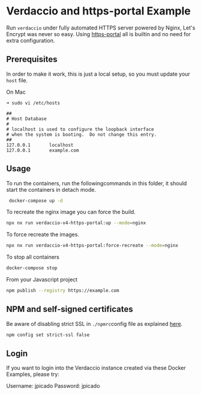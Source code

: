 # Verdaccio and https-portal Example

Run `verdaccio` under fully automated HTTPS server powered by Nginx, Let's Encrypt was never so easy. Using [https-portal](https://github.com/SteveLTN/https-portal) all is builtin and no need for extra configuration.

## Prerequisites

In order to make it work, this is just a local setup, so you must update your `host` file.

On Mac

```
➜ sudo vi /etc/hosts

##
# Host Database
#
# localhost is used to configure the loopback interface
# when the system is booting.  Do not change this entry.
##
127.0.0.1       localhost
127.0.0.1       example.com
```

## Usage

To run the containers, run the followingcommands in this folder, it should start the containers in detach mode.

```bash
 docker-compose up -d
```

To recreate the nginx image you can force the build.

```bash
npx nx run verdaccio-v4-https-portal:up --mode=nginx
```

To force recreate the images.

```bash
npx nx run verdaccio-v4-https-portal:force-recreate --mode=nginx
```

To stop all containers

```bash
docker-compose stop
```

From your Javascript project

```bash
npm publish --registry https://example.com
```

## NPM and self-signed certificates

Be aware of disabling strict SSL in `./npmrc`config file as explained [here](https://stackoverflow.com/questions/9626990/receiving-error-error-ssl-error-self-signed-cert-in-chain-while-using-npm).

```bash
npm config set strict-ssl false
```

## Login

If you want to login into the Verdaccio instance created via these Docker Examples, please try:

Username: jpicado
Password: jpicado
